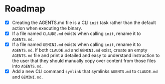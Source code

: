 # Roadmap

- [x] Creating the AGENTS.md file is a CLI `init` task rather than the default action when executing the binary.
- [x] If a file named `CLAUDE.md` exists when calling `init`, rename it to `AGENTS.md`.
- [x] If a file named `GEMINI.md` exists when calling `init`, rename it to `AGENTS.md`. If both `CLAUDE.md` and `GEMINI.md` exist, create an empty `AGENTS.md` file and print a detailed and easy to understand instruction to the user that they should manually copy over content from those files into `AGENTS.md`.
- [x] Add a new CLI command `symlink` that symlinks `AGENTS.md` to `CLAUDE.md` and `GEMINI.md`.
